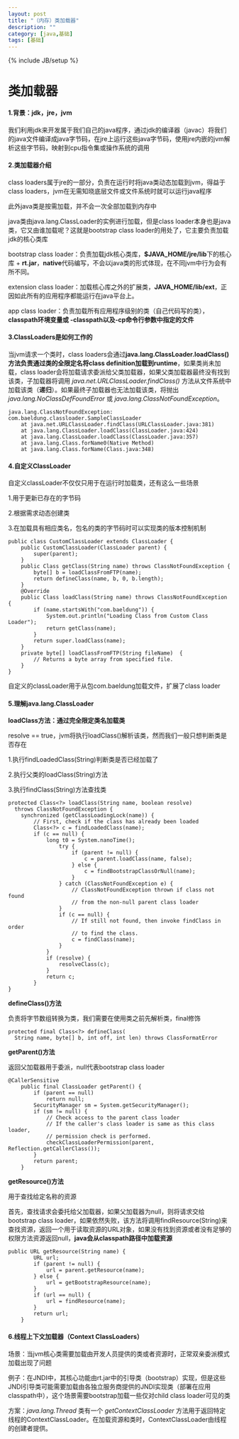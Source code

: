 ```yaml
---
layout: post
title: "（内存）类加载器"
description: ""
category: [java,基础]
tags: [基础]
---
```

{% include JB/setup %}

# 类加载器

#### 1.背景：jdk，jre，jvm

我们利用jdk来开发属于我们自己的java程序，通过jdk的编译器（javac）将我们的java文件编译成java字节码，在jre上运行这些java字节码，使用jre内嵌的jvm解析这些字节码，映射到cpu指令集或操作系统的调用

#### 2.类加载器介绍

class loaders属于jre的一部分，负责在运行时将java类动态加载到jvm，得益于class loaders，jvm在无需知晓底层文件或文件系统时就可以运行java程序

此外java类是按需加载，并不会一次全部加载到内存中

java类由java.lang.ClassLoader的实例进行加载，但是class loader本身也是java类，它又由谁加载呢？这就是bootstrap class loader的用处了，它主要负责加载jdk的核心类库

bootstrap class loader：负责加载jdk核心类库，**$JAVA_HOME/jre/lib**下的核心库 + **rt.jar**，**native**代码编写，不会以java类的形式体现，在不同jvm中行为会有所不同。

extension class loader：加载核心库之外的扩展类，**JAVA_HOME/lib/ext**，正因如此所有的应用程序都能运行在java平台上。

app class loader：负责加载所有应用程序级别的类（自己代码写的类），**classpath环境变量或 -classpath以及-cp命令行参数中指定的文件**

#### 3.ClassLoaders是如何工作的

 当jvm请求一个类时，class loaders会通过**java.lang.ClassLoader.loadClass()方法负责通过类的全限定名将class definition加载到runtime**，如果类尚未加载，class loader会将加载请求委派给父类加载器，如果父类加载器最终没有找到该类，子加载器将调用 *java.net.URLClassLoader.findClass()* 方法从文件系统中加载该类（**递归**）。如果最终子加载器也无法加载该类，将抛出 *java.lang.NoClassDefFoundError* 或 *java.lang.ClassNotFoundException*。

```
java.lang.ClassNotFoundException: com.baeldung.classloader.SampleClassLoader 
    at java.net.URLClassLoader.findClass(URLClassLoader.java:381)    
    at java.lang.ClassLoader.loadClass(ClassLoader.java:424)    
    at java.lang.ClassLoader.loadClass(ClassLoader.java:357)    
    at java.lang.Class.forName0(Native Method)    
    at java.lang.Class.forName(Class.java:348)
```

#### 4.自定义ClassLoader

自定义classLoader不仅仅只用于在运行时加载类，还有这么一些场景

1.用于更新已存在的字节码

2.根据需求动态创建类

3.在加载具有相应类名，包名的类的字节码时可以实现类的版本控制机制

```
public class CustomClassLoader extends ClassLoader {
    public CustomClassLoader(ClassLoader parent) {
        super(parent);
    }
    public Class getClass(String name) throws ClassNotFoundException {
        byte[] b = loadClassFromFTP(name);
        return defineClass(name, b, 0, b.length);
    }
    @Override
    public Class loadClass(String name) throws ClassNotFoundException {
        if (name.startsWith("com.baeldung")) {
            System.out.println("Loading Class from Custom Class Loader");
            return getClass(name);
        }
        return super.loadClass(name);
    }
    private byte[] loadClassFromFTP(String fileName)  {
        // Returns a byte array from specified file.
    }
}
```

自定义的classLoader用于从包com.baeldung加载文件，扩展了class loader

#### 5.理解java.lang.ClassLoader

**loadClass方法：通过完全限定类名加载类**

resolve == true，jvm将执行loadClass()解析该类，然而我们一般只想判断类是否存在

1.执行findLoadedClass(String)判断类是否已经加载了

2.执行父类的loadClass(String)方法

3.执行findClass(String)方法查找类

```
protected Class<?> loadClass(String name, boolean resolve)
  throws ClassNotFoundException {
    synchronized (getClassLoadingLock(name)) {
        // First, check if the class has already been loaded
        Class<?> c = findLoadedClass(name);
        if (c == null) {
            long t0 = System.nanoTime();
                try {
                    if (parent != null) {
                        c = parent.loadClass(name, false);
                    } else {
                        c = findBootstrapClassOrNull(name);
                    }
                } catch (ClassNotFoundException e) {
                    // ClassNotFoundException thrown if class not found
                    // from the non-null parent class loader
                }
                if (c == null) {
                    // If still not found, then invoke findClass in order
                    // to find the class.
                    c = findClass(name);
                }
            }
            if (resolve) {
                resolveClass(c);
            }
            return c;
        }
}
```

**defineClass()方法**

负责将字节数组转换为类，我们需要在使用类之前先解析类，final修饰

```
protected final Class<?> defineClass(
  String name, byte[] b, int off, int len) throws ClassFormatError
```

**getParent()方法**

返回父加载器用于委派，null代表bootstrap class loader

```
@CallerSensitive
    public final ClassLoader getParent() {
        if (parent == null)
            return null;
        SecurityManager sm = System.getSecurityManager();
        if (sm != null) {
            // Check access to the parent class loader
            // If the caller's class loader is same as this class loader,
            // permission check is performed.
            checkClassLoaderPermission(parent, Reflection.getCallerClass());
        }
        return parent;
    }
```

**getResource()方法**

用于查找给定名称的资源

首先，查找请求会委托给父加载器，如果父加载器为null，则将请求交给bootstrap class loader，如果依然失败，该方法将调用findResource(String)来查找资源，返回一个用于读取资源的URL对象，如果没有找到资源或者没有足够的权限方法资源返回null，**java会从classpath路径中加载资源**

```
public URL getResource(String name) {
        URL url;
        if (parent != null) {
            url = parent.getResource(name);
        } else {
            url = getBootstrapResource(name);
        }
        if (url == null) {
            url = findResource(name);
        }
        return url;
    }
```

#### 6.线程上下文加载器（Context ClassLoaders）

场景：当jvm核心类需要加载由开发人员提供的类或者资源时，正常双亲委派模式加载出现了问题

例子：在JNDI中，其核心功能由rt.jar中的引导类（bootstrap）实现，但是这些JNDI引导类可能需要加载由各独立服务商提供的JNDI实现类（部署在应用classpath中），这个场景需要bootstrap加载一些仅对child class loader可见的类

方案：*java.lang.Thread* 类有一个 *getContextClassLoader* 方法用于返回特定线程的ContextClassLoader。在加载资源和类时，ContextClassLoader由线程的创建者提供。